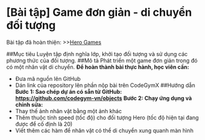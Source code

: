 # [Bài tập] Game đơn giản - di chuyển đối tượng

Bài tập đã hoàn thiện: >>[Hero Games](https://anhnbt-it.github.io/codegym-v2/module-01/week-04-js-objects/sesson-17-js-oop-02/exercises-hero-games/index.html)

##Mục tiêu
Luyện tập định nghĩa lớp, khởi tạo đối tượng và sử dụng các phương thức của đối tượng.
##Mô tả
Phát triển một game đơn giản trong đó có một nhân vật di chuyển.
**Để hoàn thành bài thực hành, học viên cần:**
- Đưa mã nguồn lên GitHub
- Dán link của repository lên phần nộp bài trên CodeGymX
##Hướng dẫn
**Bước 1: Sao chép dự án có sẵn từ GitHub: https://github.com/codegym-vn/objects**
**Bước 2: Chạy ứng dụng và chỉnh sửa:**
- Thay thế ảnh nhân vật bằng một ảnh khác
- Thêm thuộc tính speed (tốc độ) cho đối tượng Hero (tốc độ hiện tại đang được để cố định là 20)
- Viết thêm các hàm để nhân vật có thể di chuyển xung quanh màn hình 
